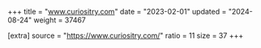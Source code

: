 +++
title = "www.curiositry.com"
date = "2023-02-01"
updated = "2024-08-24"
weight = 37467

[extra]
source = "https://www.curiositry.com/"
ratio = 11
size = 37
+++
